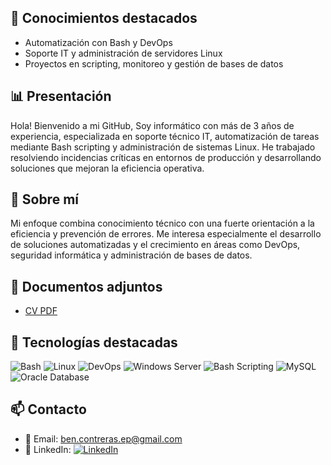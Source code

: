 ## 📌 Conocimientos destacados

- Automatización con Bash y DevOps
- Soporte IT y administración de servidores Linux
- Proyectos en scripting, monitoreo y gestión de bases de datos

## 📊 Presentación

Hola! Bienvenido a mi GitHub, Soy informático con más de 3 años de experiencia, especializada en soporte técnico IT, automatización de tareas mediante Bash scripting y administración de sistemas Linux. He trabajado resolviendo incidencias críticas en entornos de producción y desarrollando soluciones que mejoran la eficiencia operativa.

## 🧠 Sobre mí

Mi enfoque combina conocimiento técnico con una fuerte orientación a la eficiencia y prevención de errores. Me interesa especialmente el desarrollo de soluciones automatizadas y el crecimiento en áreas como DevOps, seguridad informática y administración de bases de datos.

## 📁 Documentos adjuntos

- [CV PDF](docs/cv.pdf)

## 🔧 Tecnologías destacadas

![Bash](https://img.shields.io/badge/Bash-4EAA25?logo=gnubash&logoColor=white)
![Linux](https://img.shields.io/badge/Linux-FCC624?logo=linux&logoColor=black)
![DevOps](https://img.shields.io/badge/DevOps-blue)
![Windows Server](https://img.shields.io/badge/Windows_Server-0078D6?logo=windows&logoColor=white)
![Bash Scripting](https://img.shields.io/badge/Bash_Scripting-4EAA25?logo=gnubash&logoColor=white)
![MySQL](https://img.shields.io/badge/MySQL-4479A1?logo=mysql&logoColor=white)
![Oracle Database](https://img.shields.io/badge/Oracle_DB-F80000?logo=oracle&logoColor=white)

## 📫 Contacto

- 📧 Email: ben.contreras.ep@gmail.com
- 💼 LinkedIn: [![LinkedIn](https://img.shields.io/badge/LinkedIn--blue?logo=linkedin&logoColor=white)](https://www.linkedin.com/in/bcontreras-chl/)

<!--
**f0rben/f0rben** is a ✨ _special_ ✨ repository because its `README.md` (this file) appears on your GitHub profile.

